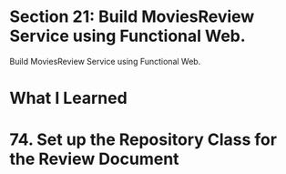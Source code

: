 # Section 21: Build MoviesReview Service using Functional Web. 

Build MoviesReview Service using Functional Web.

# What I Learned

# 74. Set up the Repository Class for the Review Document